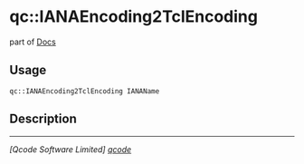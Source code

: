 qc::IANAEncoding2TclEncoding
============================

part of [Docs](.)

Usage
-----
`qc::IANAEncoding2TclEncoding IANAName`

Description
-----------


----------------------------------
*[Qcode Software Limited] [qcode]*

[qcode]: http://www.qcode.co.uk "Qcode Software"
